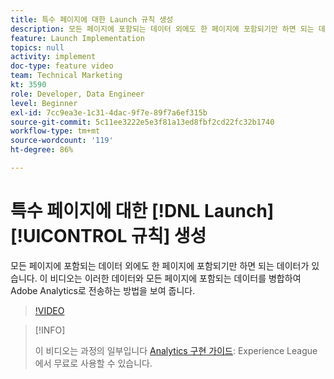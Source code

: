 ```yaml
---
title: 특수 페이지에 대한 Launch 규칙 생성
description: 모든 페이지에 포함되는 데이터 외에도 한 페이지에 포함되기만 하면 되는 데이터가 있습니다. 이 비디오는 이러한 데이터와 모든 페이지에 포함되는 데이터를 병합하여 Adobe Analytics로 전송하는 방법을 보여 줍니다.
feature: Launch Implementation
topics: null
activity: implement
doc-type: feature video
team: Technical Marketing
kt: 3590
role: Developer, Data Engineer
level: Beginner
exl-id: 7cc9ea3e-1c31-4dac-9f7e-89f7a6ef315b
source-git-commit: 5c11ee3222e5e3f81a13ed8fbf2cd22fc32b1740
workflow-type: tm+mt
source-wordcount: '119'
ht-degree: 86%

---
```


# 특수 페이지에 대한 [!DNL Launch] [!UICONTROL 규칙] 생성

모든 페이지에 포함되는 데이터 외에도 한 페이지에 포함되기만 하면 되는 데이터가 있습니다. 이 비디오는 이러한 데이터와 모든 페이지에 포함되는 데이터를 병합하여 Adobe Analytics로 전송하는 방법을 보여 줍니다.

>[!VIDEO](https://video.tv.adobe.com/v/28770/?quality=12)

>[!INFO]
>
> 이 비디오는 과정의 일부입니다 [Analytics 구현 가이드](https://experienceleague.adobe.com/?recommended=Analytics-D-1-2019.1): Experience League에서 무료로 사용할 수 있습니다.
